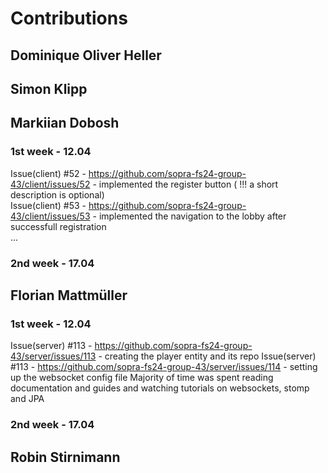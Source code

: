 # Contributions 

## Dominique Oliver Heller 

## Simon Klipp

## Markiian Dobosh

### 1st week - 12.04
Issue(client) #52 - https://github.com/sopra-fs24-group-43/client/issues/52 - implemented the register button ( !!! a short description is optional)  
Issue(client) #53 - https://github.com/sopra-fs24-group-43/client/issues/53 - implemented the navigation to the lobby after successfull registration  
...

### 2nd week - 17.04

## Florian Mattmüller

### 1st week - 12.04
Issue(server) #113 - https://github.com/sopra-fs24-group-43/server/issues/113 - creating the player entity and its repo
Issue(server) #113 - https://github.com/sopra-fs24-group-43/server/issues/114 - setting up the websocket config file
Majority of time was spent reading documentation and guides and watching tutorials on websockets, stomp and JPA

### 2nd week - 17.04

## Robin Stirnimann
